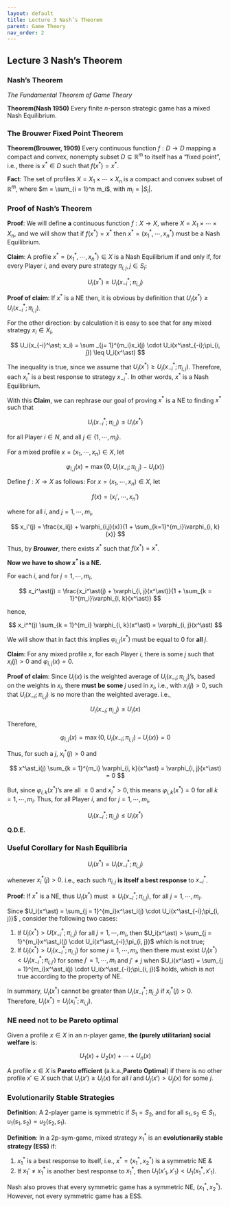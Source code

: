 ```yaml
---
layout: default
title: Lecture 3 Nash’s Theorem
parent: Game Theory
nav_order: 2
---
```

## Lecture 3 Nash’s Theorem

### Nash’s Theorem

*The Fundamental Theorem of Game Theory*

**Theorem(Nash 1950)** Every finite $n$-person strategic game has a mixed Nash Equilibrium.

### The Brouwer Fixed Point Theorem

**Theorem(Brouwer, 1909)** Every continuous function $f: D \to D$ mapping a compact and convex, nonempty subset $D \subseteq \mathbb{R}^m$ to itself has a “fixed point”, i.e., there is $x^\ast \in D$ such that $f(x^\ast) = x^\ast$.

**Fact**: The set of profiles $X = X_1 \times \cdots \times X_n$ is a compact and convex subset of $\mathbb{R}^m$, where $m = \sum_{i = 1}^n m_i$, with $m_i = \lvert S_i \rvert$.

### Proof of Nash’s Theorem

**Proof**: We will define **a** continuous function $f: X \to X$, where $X = X_1 \times \cdots \times X_n$, and we will show that if $f(x^\ast) = x^\ast$ then $x^\ast = (x_1^\ast, \cdots, x_n^\ast)$ must be a Nash Equilibrium.

**Claim**: A profile $x^\ast = (x_1^\ast, \cdots, x_n^\ast) \in X$ is a Nash Equilibrium if and only if, for every Player $i$, and every pure strategy $\pi _{i, j}, j \in S_i$:

$$
U_i(x^\ast) \geq U_i(x^\ast_{-i}; \pi_{i, j})
$$

**Proof of claim**: If $x^\ast$ is a NE then, it is obvious by definition that $U_i(x^\ast) \geq U_i(x_{-i}^\ast; \pi_{i, j})$.

For the other direction: by calculation it is easy to see that for any mixed strategy $x_i \in X_i$, 

$$
U_i(x_{-i}^\ast; x_i) = \sum _{j= 1}^{m_i}x_i(j) \cdot U_i(x^\ast_{-i};\pi_{i, j}) \leq U_i(x^\ast)
$$

The inequality is true, since we assume that $U_i(x^\ast) \geq U_i(x_{-i}^\ast;\pi_{i,j})$. Therefore, each $x_i^\ast$ is a best response to strategy $x_{-i}^\ast$. In other words, $x^\ast$ is a Nash Equilibrium.

With this **Claim**, we can rephrase our goal of proving $x^\ast$ is a NE to finding $x^\ast$ such that 

$$
U_i(x_{-i}^\ast; \pi_{i, j}) \leq U_i(x^\ast)
$$

for all Player $i \in N$, and all $j \in \lbrace 1, \cdots, m_i\rbrace$. 

For a mixed profile $x = (x_1, \cdots, x_n) \in X$, let 

$$
\varphi_{i, j}(x) = \max\lbrace 0, U_i(x_{-i};\pi_{i, j}) - U_i(x)\rbrace
$$

Define $f: X \to X$ as follows: For $x = (x_1, \cdots, x_n) \in X$, let

$$
f(x) = (x_i', \cdots, x_n')
$$

where for all $i$, and $j = 1, \cdots, m_i$,

$$
x_i'(j) = \frac{x_i(j) + \varphi_{i,j}(x)}{1 + \sum_{k=1}^{m_i}\varphi_{i, k}(x)}
$$

Thus, by ***Brouwer***, there exists $x^\ast$ such that $f(x^\ast) = x^\ast$.

**Now we have to show $x^\ast$ is a NE.**

For each $i$, and for $j = 1, \cdots, m_i$,

$$
x_i^\ast(j) = \frac{x_i^\ast(j) + \varphi_{i, j}(x^\ast)}{1 + \sum_{k = 1}^{m_i}\varphi_{i, k}(x^\ast)}
$$

hence,

$$
x_i^*(j) \sum_{k = 1}^{m_i} \varphi_{i, k}(x^\ast) = \varphi_{i, j}(x^\ast)
$$

We will show that in fact this implies $\varphi_{i, j}(x^\ast)$ must be equal to $0$ for **all** $j$.

**Claim**: For any mixed profile $x$, for each Player $i$, there is some $j$ such that $x_i(j) > 0$ and $\varphi_{i, j}(x) = 0$.

**Proof of claim**: Since $U_i(x)$ is the weighted average of $U_i(x_{-i}; \pi_{i, j})$’s, based on the weights in $x_i$, there **must be** **some** $j$ used in $x_i$, i.e., with $x_i(j) > 0$, such that $U_i(x_{-i};\pi_{i, j})$ is no more than the weighted average. i.e., 

$$
U_i(x_{-i};\pi_{i, j}) \leq U_i(x)
$$

Therefore,

$$
\varphi_{i, j}(x) = \max\lbrace 0, U_i(x_{-i};\pi_{i, j}) - U_i(x)\rbrace = 0
$$

Thus, for such a $j$, $x^\ast_i(j) > 0$ and 

$$
x^\ast_i(j) \sum_{k = 1}^{m_i} \varphi_{i, k}(x^\ast) = \varphi_{i, j}(x^\ast) = 0
$$

But, since $\varphi_{i, k}(x^\ast)$’s are all $\geq 0$ and $x^\ast_i > 0$, this means $\varphi_{i, k}(x^\ast) = 0$ for all $k = 1, \cdots, m_i$.  Thus, for all Player $i$, and for $j = 1, \cdots, m_i$,

$$
U_i(x^\ast_{-i}; \pi_{i, j}) \leq U_i(x^\ast)
$$

**Q.D.E.**

### Useful Corollary for Nash Equilibria

$$
U_i(x^\ast) = U_i(x^\ast_{-i};\pi_{i, j})
$$

whenever $x^\ast_i(j) > 0$. i.e., each such $\pi_{i, j}$ **is itself a best response** to $x_{-i}^*$.

**Proof**: If $x^\ast$ is a NE, thus $U_i(x^\ast)$ must $\geq U_i(x^\ast_{-i}; \pi_{i, j})$, for all $j = 1, \cdots, m_i$. 

Since $U_i(x^\ast) = \sum_{j = 1}^{m_i}x^\ast_i(j) \cdot U_i(x^\ast_{-i};\pi_{i, j})$ , consider the following two cases:

1. If $U_i(x^\ast) > U(x^\ast_{-i};\pi_{i, j})$ for all $j = 1, \cdots, m_i$, then $U_i(x^\ast) > \sum_{j = 1}^{m_i}x^\ast_i(j) \cdot U_i(x^\ast_{-i};\pi_{i, j})$  which is not true;
2. If $U_i(x^\ast) > U_i(x^\ast_{-i};\pi_{i, j})$ for some $j = 1, \cdots, m_i$, then there must exist $U_i(x^\ast) < U_i(x^\ast_{-i};\pi_{i, j'})$ for some $j' = 1, \cdots, m_i$ and $j' \neq j$ when $U_i(x^\ast) = \sum_{j = 1}^{m_i}x^\ast_i(j) \cdot U_i(x^\ast_{-i};\pi_{i, j})$  holds, which is not true according to the property of NE.

In summary, $U_i(x^\ast)$ cannot be greater than $U_i(x_{-i}^\ast; \pi_{i,j})$ if $x_i^\ast(j) > 0$. Therefore, $U_i(x^\ast) = U_i(x^\ast_i; \pi_{i, j})$.

### NE need not to be Pareto optimal
Given a profile $x \in X$ in an $n$-player game, **the (purely utilitarian) social welfare** is:

$$
U_1(x) + U_2(x) + \cdots + U_n(x)
$$

A profile $x \in X$ is **Pareto efficient** (a.k.a.,**Pareto Optimal**) if there is no other profile $x' \in X$ such that $U_i(x') \geq U_i(x)$ for all $i$ and $U_j(x') > U_j(x)$ for some $j$.

### Evolutionarily Stable Strategies

**Definitio**n: A 2-player game is symmetric if $S_1 = S_2$, and for all $s_1, s_2 \in S_1$, $u_1(s_1, s_2) = u_2(s_2, s_1)$.

**Definition**: In a 2p-sym-game, mixed strategy $x_1^\ast$ is an **evolutionarily stable strategy (ESS)** if:

1. $x_1^\ast$ is a best response to itself, i.e., $x^\ast = (x_1^\ast, x_2^\ast)$ is a symmetric NE &
2. If $x_1' \neq x_1^\ast$ is another best response to $x_1^\ast$, then $U_1(x'_1, x'_1) < U_1(x_1^\ast, x'_1)$.

Nash also proves that every symmetric game has a symmetric NE, $(x_1^\ast, x_2^\ast)$. However, not every symmetric game has a ESS.